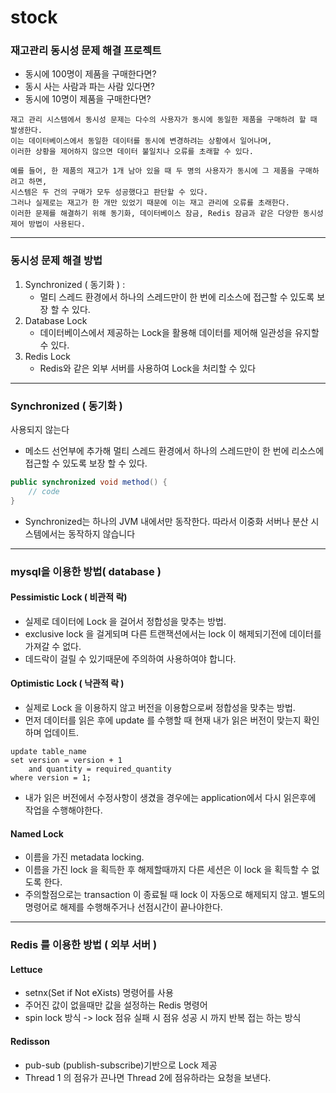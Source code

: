 # stock

### 재고관리 동시성 문제 해결 프로젝트

- 동시에 100명이 제품을 구매한다면?
- 동시 사는 사람과 파는 사람 있다면?
- 동시에 10명이 제품을 구매한다면?

```
재고 관리 시스템에서 동시성 문제는 다수의 사용자가 동시에 동일한 제품을 구매하려 할 때 발생한다.
이는 데이터베이스에서 동일한 데이터를 동시에 변경하려는 상황에서 일어나며,
이러한 상황을 제어하지 않으면 데이터 불일치나 오류를 초래할 수 있다.

예를 들어, 한 제품의 재고가 1개 남아 있을 때 두 명의 사용자가 동시에 그 제품을 구매하려고 하면,
시스템은 두 건의 구매가 모두 성공했다고 판단할 수 있다.
그러나 실제로는 재고가 한 개만 있었기 때문에 이는 재고 관리에 오류를 초래한다.
이러한 문제를 해결하기 위해 동기화, 데이터베이스 잠금, Redis 잠금과 같은 다양한 동시성 제어 방법이 사용된다.

```
----


### 동시성 문제 해결 방법

1. Synchronized ( 동기화 ) :
   - 멀티 스레드 환경에서 하나의 스레드만이 한 번에 리소스에 접근할 수 있도록 보장 할 수 있다.
3. Database Lock
   -  데이터베이스에서 제공하는 Lock을 활용해 데이터를 제어해 일관성을 유지할 수 있다.
4. Redis Lock  
   - Redis와 같은 외부 서버를 사용하여 Lock을 처리할 수 있다



----
### Synchronized ( 동기화 )
사용되지 않는다
   - 메소드 선언부에 추가해 멀티 스레드 환경에서 하나의 스레드만이 한 번에 리소스에 접근할 수 있도록 보장 할 수 있다.
```java
public synchronized void method() {
    // code
}
```
   - Synchronized는 하나의 JVM 내에서만 동작한다. 따라서 이중화 서버나 분산 시스템에서는 동작하지 않습니다

----

### mysql을 이용한 방법( database )
#### Pessimistic Lock ( 비관적 락) 
- 실제로 데이터에 Lock 을 걸어서 정합성을 맞추는 방법. 
- exclusive lock 을 걸게되며 다른 트랜잭션에서는 lock 이 해제되기전에 데이터를 가져갈 수 없다.
- 데드락이 걸릴 수 있기때문에 주의하여 사용하여야 합니다.

#### Optimistic Lock ( 낙관적 락 ) 
- 실제로 Lock 을 이용하지 않고 버전을 이용함으로써 정합성을 맞추는 방법. 
- 먼저 데이터를 읽은 후에 update 를 수행할 때 현재 내가 읽은 버전이 맞는지 확인하며 업데이트.

```angular2html
update table_name 
set version = version + 1 
    and quantity = required_quantity
where version = 1;
```
- 내가 읽은 버전에서 수정사항이 생겼을 경우에는 application에서 다시 읽은후에 작업을 수행해야한다.

#### Named Lock
- 이름을 가진 metadata locking. 
- 이름을 가진 lock 을 획득한 후 해제할때까지 다른 세션은 이 lock 을 획득할 수 없도록 한다. 
- 주의할점으로는 transaction 이 종료될 때 lock 이 자동으로 해제되지 않고. 별도의 명령어로 해제를 수행해주거나 선점시간이 끝나야한다.


----

### Redis 를 이용한 방법 ( 외부 서버 )
#### Lettuce
 - setnx(Set if Not eXists) 명령어를 사용
 - 주어진 값이 없을때만 값을 설정하는 Redis 명령어
 - spin lock 방식 -> lock 점유 실패 시 점유 성공 시 까지 반복 접는 하는 방식
#### Redisson
 - pub-sub (publish-subscribe)기반으로 Lock 제공
 - Thread 1 의 점유가 끈나면 Thread 2에 점유하라는 요청을 보낸다.
